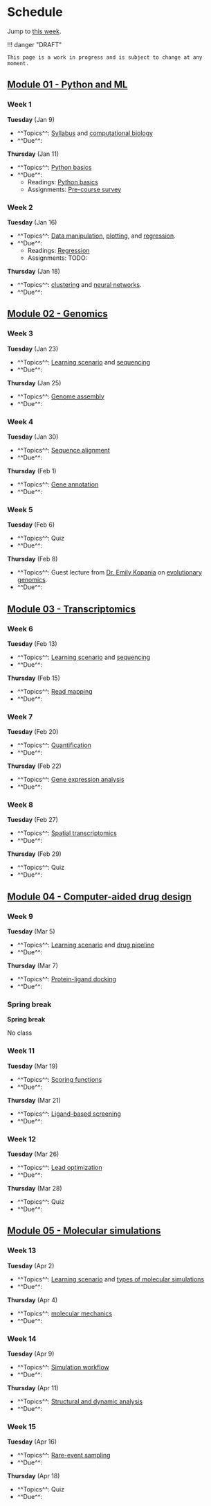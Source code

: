 # Schedule

Jump to [this week](#week-1).

!!! danger "DRAFT"

    This page is a work in progress and is subject to change at any moment.

## [Module 01 - Python and ML][module 01]

### Week 1

**Tuesday** (Jan 9)

-   ^^Topics^^: [Syllabus](/syllabus) and [computational biology](/modules/modeling/comp-bio)
-   ^^Due^^:

**Thursday** (Jan 11)

-   ^^Topics^^: [Python basics](/modules/python-ml/python-basics)
-   ^^Due^^:
    -   Readings: [Python basics](/modules/python-ml/python-basics)
    -   Assignments: [Pre-course survey][pre-course-survey]

### Week 2

**Tuesday** (Jan 16)

-   ^^Topics^^: [Data manipulation](/modules/modeling/data-manipulation), [plotting](/modules/modeling/plotting), and [regression](/modules/modeling/regression).
-   ^^Due^^:
    -   Readings: [Regression](/modules/modeling/regression)
    -   Assignments: TODO:

**Thursday** (Jan 18)

-   ^^Topics^^: [clustering](/modules/modeling/clustering) and [neural networks](/modules/modeling/neural-networks).
-   ^^Due^^:

## [Module 02 - Genomics][module 02]

### Week 3

**Tuesday** (Jan 23)

-   ^^Topics^^: [Learning scenario](/modules/genomics/learning-scenario) and [sequencing](/modules/genomics/sequencing)
-   ^^Due^^:

**Thursday** (Jan 25)

-   ^^Topics^^: [Genome assembly](/modules/genomics/genome-assembly)
-   ^^Due^^:

### Week 4

**Tuesday** (Jan 30)

-   ^^Topics^^: [Sequence alignment](/modules/genomics/sequence-alignment)
-   ^^Due^^:

**Thursday** (Feb 1)

-   ^^Topics^^: [Gene annotation](/modules/genomics/gene-annotation)
-   ^^Due^^:

### Week 5

**Tuesday** (Feb 6)

-   ^^Topics^^: Quiz
-   ^^Due^^:

**Thursday** (Feb 8)

-   ^^Topics^^: Guest lecture from [Dr. Emily Kopania](https://ekopania.github.io/) on [evolutionary genomics](/modules/genomics/evolutionary-genomics).
-   ^^Due^^:

## [Module 03 - Transcriptomics][module 03]

### Week 6

**Tuesday** (Feb 13)

-   ^^Topics^^: [Learning scenario](/modules/transcriptomics/learning-scenario) and [sequencing](/modules/transcriptomics/sequencing)
-   ^^Due^^:

**Thursday** (Feb 15)

-   ^^Topics^^: [Read mapping](/modules/transcriptomics/read-mapping)
-   ^^Due^^:

### Week 7

**Tuesday** (Feb 20)

-   ^^Topics^^: [Quantification](/modules/transcriptomics/quantification)
-   ^^Due^^:

**Thursday** (Feb 22)

-   ^^Topics^^: [Gene expression analysis](/modules/transcriptomics/gene-expression-analysis)
-   ^^Due^^:

### Week 8

**Tuesday** (Feb 27)

-   ^^Topics^^: [Spatial transcriptomics](/modules/transcriptomics/spatial)
-   ^^Due^^:

**Thursday** (Feb 29)

-   ^^Topics^^: Quiz
-   ^^Due^^:

## [Module 04 - Computer-aided drug design][module 04]

### Week 9

**Tuesday** (Mar 5)

-   ^^Topics^^: [Learning scenario](/modules/cadd/learning-scenario) and [drug pipeline](/modules/cadd/drug-discovery-pipeline)
-   ^^Due^^:

**Thursday** (Mar 7)

-   ^^Topics^^: [Protein-ligand docking](/modules/cadd/docking)
-   ^^Due^^:

### Spring break

**Spring break**

No class

### Week 11

**Tuesday** (Mar 19)

-   ^^Topics^^: [Scoring functions](/modules/cadd/scoring-functions)
-   ^^Due^^:

**Thursday** (Mar 21)

-   ^^Topics^^: [Ligand-based screening](/modules/cadd/ligand-based-screening)
-   ^^Due^^:

### Week 12

**Tuesday** (Mar 26)

-   ^^Topics^^: [Lead optimization](/modules/cadd/lead-optimization)
-   ^^Due^^:

**Thursday** (Mar 28)

-   ^^Topics^^: Quiz
-   ^^Due^^:

## [Module 05 - Molecular simulations][module 05]

### Week 13

**Tuesday** (Apr 2)

-   ^^Topics^^: [Learning scenario](/modules/simulations/learning-scenario) and [types of molecular simulations](/modules/simulations/molecular-simulations)
-   ^^Due^^:

**Thursday** (Apr 4)

-   ^^Topics^^: [molecular mechanics](/modules/simulations/molecular-mechanics)
-   ^^Due^^:

### Week 14

**Tuesday** (Apr 9)

-   ^^Topics^^: [Simulation workflow](/modules/simulations/simulation-workflow)
-   ^^Due^^:

**Thursday** (Apr 11)

-   ^^Topics^^: [Structural and dynamic analysis](/modules/simulations/structural-dynamic-analysis)
-   ^^Due^^:

### Week 15

**Tuesday** (Apr 16)

-   ^^Topics^^: [Rare-event sampling](/modules/simulations/rare-event-sampling)
-   ^^Due^^:

**Thursday** (Apr 18)

-   ^^Topics^^: Quiz
-   ^^Due^^:

<!-- LINKS -->

[module 01]: /modules/python-ml
[module 02]: /modules/genomics
[module 03]: /modules/transcriptomics
[module 04]: /modules/cadd
[module 05]: /modules/simulations
[pre-course-survey]: https://teachingsurvey.pitt.edu/pittbpi/GenerateTaskLink.aspx?projectid=dccc4f35-39e1-40ab-98c6-f240551b9383&taskid=225SVM&tasktype=SVM&groupid=cfb49821-1863-45c6-bbed-5bf12392eaa2&subjectid=AgAAAI4x1b1ZpSmCg9GO7+UzeKr3nx27RTY2A5TzxGcH6AxuCkekDY2s4vL+cYzNISIXzzsgP6XpFONx8XPimy5+GVo=&conditionid=&blueuserid=AgAAAPf6iEgusDpry5WXt/eOkHqepaQwc7KHc9yb3VA1jrdfanoXnCjaQjHQi73F/86bw+ooJtvUiUWUoOF/cHTT6pVzhWYDPOwp4BkXg+YBwZVF&authenticationtype=2&versionlanguage=en-US
